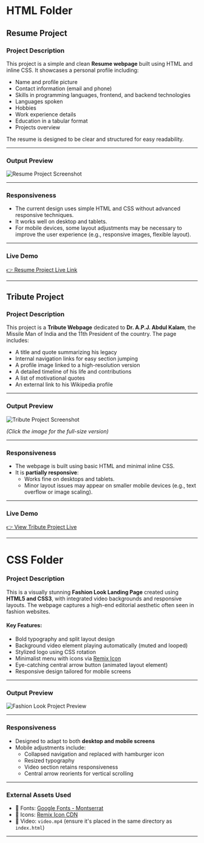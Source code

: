 # HTML Folder


## Resume Project

### Project Description

This project is a simple and clean **Resume webpage** built using HTML and inline CSS. It showcases a personal profile including:

- Name and profile picture
- Contact information (email and phone)
- Skills in programming languages, frontend, and backend technologies
- Languages spoken
- Hobbies
- Work experience details
- Education in a tabular format
- Projects overview

The resume is designed to be clear and structured for easy readability.

---

### Output Preview

![Resume Project Screenshot](./00.Source/01_HTML_Resume.png)

---

### Responsiveness

- The current design uses simple HTML and CSS without advanced responsive techniques.
- It works well on desktop and tablets.
- For mobile devices, some layout adjustments may be necessary to improve the user experience (e.g., responsive images, flexible layout).

---

### Live Demo


<a href="https://resume-by-html.netlify.app/" target="_blank">👉 Resume Project Live Link</a>

---



## Tribute Project

### Project Description

This project is a **Tribute Webpage** dedicated to **Dr. A.P.J. Abdul Kalam**, the Missile Man of India and the 11th President of the country. The page includes:

- A title and quote summarizing his legacy
- Internal navigation links for easy section jumping
- A profile image linked to a high-resolution version
- A detailed timeline of his life and contributions
- A list of motivational quotes
- An external link to his Wikipedia profile

---

### Output Preview

![Tribute Project Screenshot](./00.Source/01_HTML_Tribute.png)

*(Click the image for the full-size version)*

---

### Responsiveness

- The webpage is built using basic HTML and minimal inline CSS.
- It is **partially responsive**:
  - Works fine on desktops and tablets.
  - Minor layout issues may appear on smaller mobile devices (e.g., text overflow or image scaling).

---

### Live Demo

<a href="https://tribute-apjkalam.netlify.app/" target="_blank">👉 View Tribute Project Live</a>

---

# CSS Folder


### Project Description

This is a visually stunning **Fashion Look Landing Page** created using **HTML5 and CSS3**, with integrated video backgrounds and responsive layouts. The webpage captures a high-end editorial aesthetic often seen in fashion websites.

#### Key Features:

- Bold typography and split layout design
- Background video element playing automatically (muted and looped)
- Stylized logo using CSS rotation
- Minimalist menu with icons via [Remix Icon](https://remixicon.com/)
- Eye-catching central arrow button (animated layout element)
- Responsive design tailored for mobile screens

---

### Output Preview

![Fashion Look Project Preview](./00.Source/02_CSS_FashionLook.png)


---

### Responsiveness

- Designed to adapt to both **desktop and mobile screens**
- Mobile adjustments include:
  - Collapsed navigation and replaced with hamburger icon
  - Resized typography
  - Video section retains responsiveness
  - Central arrow reorients for vertical scrolling

---

### External Assets Used

- 🎨 Fonts: [Google Fonts - Montserrat](https://fonts.google.com/specimen/Montserrat)
- 🧩 Icons: [Remix Icon CDN](https://remixicon.com/)
- 🎥 Video: `video.mp4` (ensure it's placed in the same directory as `index.html`)

---


